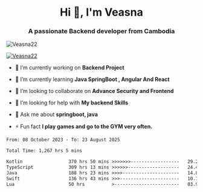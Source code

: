 <h1 align="center">Hi 👋, I'm Veasna</h1>
<h3 align="center">A passionate Backend developer from Cambodia</h3>

<p align="left"> <img src="https://komarev.com/ghpvc/?username=Veasna22&label=Profile%20views&color=0e75b6&style=flat" alt="Veasna22" /> </p>

<p align="left"> <a href="https://github.com/ryo-ma/github-profile-trophy"><img src="https://github-profile-trophy.vercel.app/?username=veasna22&theme=dracula" alt="Veasna22" /></a> </p>

- 🔭 I’m currently working on **Backend Project**

- 🌱 I’m currently learning **Java SpringBoot , Angular And React**

- 👯 I’m looking to collaborate on **Advance Security and Frontend**

- 🤝 I’m looking for help with **My backend Skills**

- 💬 Ask me about **springboot, java**

- ⚡ Fun fact **I play games and go to the GYM very often.**

<!--START_SECTION:waka-->

```txt
From: 08 October 2023 - To: 23 August 2025

Total Time: 1,267 hrs 5 mins

Kotlin                 370 hrs 50 mins >>>>>>>------------------   29.27 %
TypeScript             309 hrs 13 mins >>>>>>-------------------   24.40 %
Java                   188 hrs 23 mins >>>>---------------------   14.87 %
Swift                  136 hrs 43 mins >>>----------------------   10.79 %
Lua                    50 hrs          >------------------------   03.95 %
```

<!--END_SECTION:waka-->

